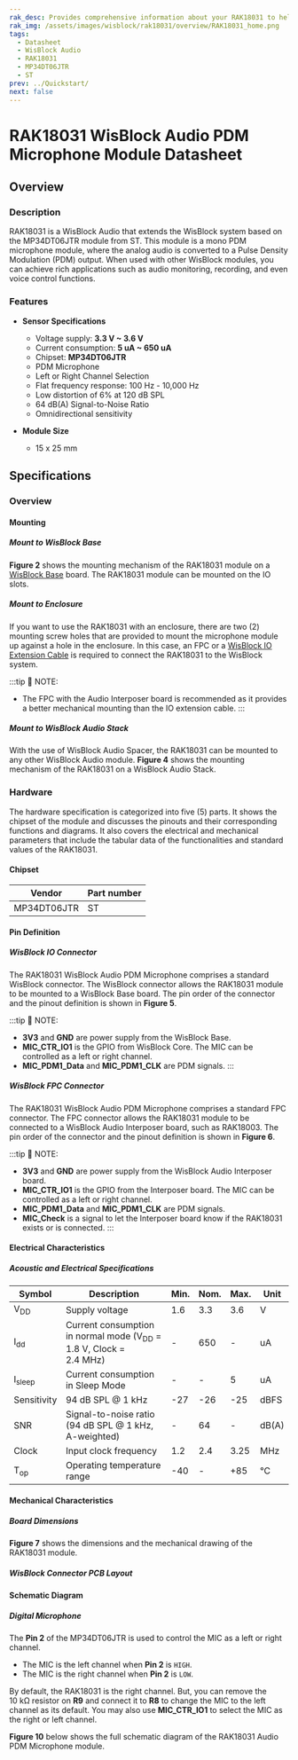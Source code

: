 ```yaml
---
rak_desc: Provides comprehensive information about your RAK18031 to help you use it. This information includes technical specifications, characteristics, and requirements, and it also discusses the device components.
rak_img: /assets/images/wisblock/rak18031/overview/RAK18031_home.png
tags:
  - Datasheet
  - WisBlock Audio
  - RAK18031
  - MP34DT06JTR
  - ST
prev: ../Quickstart/
next: false
---
```


# RAK18031 WisBlock Audio PDM Microphone Module Datasheet

## Overview

### Description

RAK18031 is a WisBlock Audio that extends the WisBlock system based on the MP34DT06JTR module from ST. This module is a mono PDM microphone module, where the analog audio is converted to a Pulse Density Modulation (PDM) output. When used with other WisBlock modules, you can achieve rich applications such as audio monitoring, recording, and even voice control functions.


### Features

* **Sensor Specifications**
    * Voltage supply: **3.3&nbsp;V ~ 3.6&nbsp;V**
    * Current consumption: **5&nbsp;uA ~ 650&nbsp;uA**
    * Chipset: **MP34DT06JTR**
    * PDM Microphone
    * Left or Right Channel Selection
    * Flat frequency response: 100&nbsp;Hz - 10,000&nbsp;Hz
    * Low distortion of 6% at 120&nbsp;dB SPL
    * 64&nbsp;dB(A) Signal-to-Noise Ratio
    * Omnidirectional sensitivity
    
* **Module Size**
    * 15 x 25&nbsp;mm

## Specifications

### Overview

<rk-img
  src="/assets/images/wisblock/rak18031/datasheet/rak18031.png"
  width="40%"
  caption="RAK18031 WisBlock Audio PDM Microphone Module top and bottom view"
/>

#### Mounting

##### Mount to WisBlock Base

**Figure 2** shows the mounting mechanism of the RAK18031 module on a [WisBlock Base](https://docs.rakwireless.com/Product-Categories/WisBlock/#wisblock-base) board. The RAK18031 module can be mounted on the IO slots.

<rk-img
  src="/assets/images/wisblock/rak18031/datasheet/rak18031-mount.png"
  width="50%"
  caption="RAK18031 mount to WisBlock Base"
/>

##### Mount to Enclosure

If you want to use the RAK18031 with an enclosure, there are two (2) mounting screw holes that are provided to mount the microphone module up against a hole in the enclosure. In this case, an FPC or a [WisBlock IO Extension Cable](/Product-Categories/WisBlock/RAK19008/Overview/) is required to connect the RAK18031 to the WisBlock system.

:::tip 📝 NOTE:
- The FPC with the Audio Interposer board is recommended as it provides a better mechanical mounting than the IO extension cable.
:::

<rk-img
  src="/assets/images/wisblock/rak18031/datasheet/rak18031-enclosure.png"
  width="50%"
  caption="RAK18031 mounted to the enclosure"
/>

##### Mount to WisBlock Audio Stack

With the use of WisBlock Audio Spacer, the RAK18031 can be mounted to any other WisBlock Audio module. **Figure 4** shows the mounting mechanism of the RAK18031 on a WisBlock Audio Stack.

<rk-img
  src="/assets/images/wisblock/rak18031/datasheet/rak18031-audiostack.png"
  width="50%"
  caption="RAK18031 mounted to the WisBlock Audio Stack"
/>

### Hardware

The hardware specification is categorized into five (5) parts. It shows the chipset of the module and discusses the pinouts and their corresponding functions and diagrams. It also covers the electrical and mechanical parameters that include the tabular data of the functionalities and standard values of the RAK18031.


#### Chipset

| Vendor      | Part number |
| ----------- | ----------- |
| MP34DT06JTR | ST          |

#### Pin Definition

##### WisBlock IO Connector

The RAK18031 WisBlock Audio PDM Microphone comprises a standard WisBlock connector. The WisBlock connector allows the RAK18031 module to be mounted to a WisBlock Base board. The pin order of the connector and the pinout definition is shown in **Figure 5**.

<rk-img
  src="/assets/images/wisblock/rak18031/datasheet/rak18031-pinouts.png"
  width="70%"
  caption="RAK18031 WisBlock Module pinout diagram"
/>

:::tip 📝 NOTE:
- **3V3** and **GND** are power supply from the WisBlock Base.
- **MIC_CTR_IO1** is the GPIO from WisBlock Core. The MIC can be controlled as a left or right channel.
- **MIC_PDM1_Data** and **MIC_PDM1_CLK** are PDM signals.
:::

##### WisBlock FPC Connector

The RAK18031 WisBlock Audio PDM Microphone comprises a standard FPC connector. The FPC connector allows the RAK18031 module to be connected to a WisBlock Audio Interposer board, such as RAK18003. The pin order of the connector and the pinout definition is shown in **Figure 6**.

<rk-img
  src="/assets/images/wisblock/rak18031/datasheet/rak18031-fpc.png"
  width="40%"
  caption="RAK18031 FPC connector pinout diagram"
/>

:::tip 📝 NOTE:
- **3V3** and **GND** are power supply from the WisBlock Audio Interposer board.
- **MIC_CTR_IO1** is the GPIO from the Interposer board. The MIC can be controlled as a left or right channel.
- **MIC_PDM1_Data** and **MIC_PDM1_CLK** are PDM signals.
- **MIC_Check** is a signal to let the Interposer board know if the RAK18031 exists or is connected.
:::


#### Electrical Characteristics

##### Acoustic and Electrical Specifications
| Symbol            | Description                                                                            | Min. | Nom. | Max. | Unit  |
| ----------------- | -------------------------------------------------------------------------------------- | ---- | ---- | ---- | ----- |
| V<sub>DD</sub>    | Supply voltage                                                                         | 1.6  | 3.3  | 3.6  | V     |
| I<sub>dd</sub>    | Current consumption in normal mode (V<sub>DD</sub> = 1.8&nbsp;V, Clock = 2.4&nbsp;MHz) | -    | 650  | -    | uA    |
| I<sub>sleep</sub> | Current consumption in Sleep Mode                                                      | -    | -    | 5    | uA    |
| Sensitivity       | 94&nbsp;dB SPL @ 1&nbsp;kHz                                                            | -27  | -26  | -25  | dBFS  |
| SNR               | Signal-to-noise ratio (94&nbsp;dB SPL @ 1&nbsp;kHz, A-weighted)                        | -    | 64   | -    | dB(A) |
| Clock             | Input clock frequency                                                                  | 1.2  | 2.4  | 3.25 | MHz   |
| T<sub>op</sub>    | Operating temperature range                                                            | -40  | -    | +85  | °C    |

#### Mechanical Characteristics

##### Board Dimensions

**Figure 7** shows the dimensions and the mechanical drawing of the RAK18031 module.   

<rk-img
  src="/assets/images/wisblock/rak18031/datasheet/rak18031-dim.png"
  width="60%"
  caption="RAK18031 WisBlock Sensor mechanical drawing"
/>

##### WisBlock Connector PCB Layout

<rk-img
  src="/assets/images/wisblock/rak18031/datasheet/wisblock-conn.png"
  width="100%"
  caption="WisBlock Connector PCB footprint and recommendations"
/>


#### Schematic Diagram

##### Digital Microphone

The **Pin 2** of the MP34DT06JTR is used to control the MIC as a left or right channel. 

- The MIC is the left channel when **Pin 2** is `HIGH`.
- The MIC is the right channel when **Pin 2** is `LOW`. 

By default, the RAK18031 is the right channel. But, you can remove the 10&nbsp;kΩ resistor on **R9** and connect it to **R8** to change the MIC to the left channel as its default. You may also use **MIC_CTR_IO1** to select the MIC as the right or left channel.  

<rk-img
  src="/assets/images/wisblock/rak18031/datasheet/rak18031-mic.png"
  width="60%"
  caption="RAK18031 Digital Microphone schematic diagram"
/>

**Figure 10** below shows the full schematic diagram of the RAK18031 Audio PDM Microphone module.

<rk-img
  src="/assets/images/wisblock/rak18031/datasheet/rak18031-schem.png"
  width="100%"
  caption="RAK18031 schematic diagram"
/>

